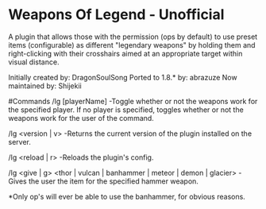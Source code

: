 # Weapons Of Legend - Unofficial
A plugin that allows those with the permission (ops by default) to use preset items (configurable) as different "legendary weapons" by holding them and right-clicking with their crosshairs aimed at an appropriate target within visual distance.

Initially created by: DragonSoulSong
Ported to 1.8.* by: abrazuze
Now maintained by: Shijekii

#Commands
/lg [playerName]
    -Toggle whether or not the weapons work for the specified player. If no player is specified, toggles whether or not the weapons work for the user of the command.
 
/lg <version | v>
    -Returns the current version of the plugin installed on the server.
 
/lg <reload | r>
    -Reloads the plugin's config.
 
/lg <give | g> <thor | vulcan | banhammer | meteor | demon | glacier>
    -Gives the user the item for the specified hammer weapon.
 
*Only op's will ever be able to use the banhammer, for obvious reasons.
